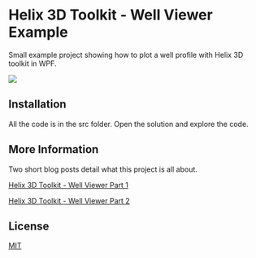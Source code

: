 

# Helix 3D Toolkit - Well Viewer Example

Small example project showing how to plot a well profile with Helix 3D toolkit in WPF.

![](https://i.snap.as/kcGbRAV4.png)

## Installation

All the code is in the src folder. Open the solution and explore the code.

## More Information

Two short blog posts detail what this project is all about.

[Helix 3D Toolkit - Well Viewer Part 1](https://www.waldocodes.com/helix-3d-toolkit-well-viewer-part-1)

[Helix 3D Toolkit - Well Viewer Part 2](https://www.waldocodes.com/helix-3d-toolkit-well-viewer-part-2)


## License
[MIT](https://choosealicense.com/licenses/mit/)